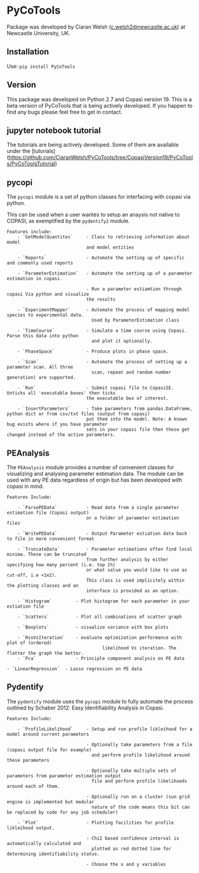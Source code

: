 # PyCoTools

Package was developed by Ciaran Welsh (c.welsh2@newcastle.ac.uk) at Newcastle University, UK. 

## Installation 
Use:
    `pip install PyCoTools` 
        
## Version 
        
This package was developed on Python 2.7 and Copasi version 19. This is a beta version of PyCoTools that is being actively developed. If you happen to find any bugs please feel free to get in contact. 

## jupyter notebook tutorial
The tutorials are being actively developed. Some of them are available under the [tutorials] (https://github.com/CiaranWelsh/PyCoTools/tree/CopasiVersion19/PyCoTools/PyCoToolsTutorial)


## pycopi

The `pycopi` module is a set of python classes for interfacing with copasi via python. 

This can be used when a user wantes to setup an anaysis not native to COPASI, as exemplified by the `pydentify2` module.


    Features include:
        - `GetModelQuantites`     - Class to retrieving information about model 
                                  and model entities
        
        - `Reports`               - Automate the setting up of specific and commonly used reports
        
        - `ParameterEstimation`   - Automate the setting up of a parameter estimation in copasi. 
                                
                                  - Run a parameter estiamtion through copasi Via python and visualize 
                                  the results
        
        - `ExperimentMapper`      - Automate the process of mapping model species to experimental data. 
                                    Used by ParameterEstimation class
        
        - `TimeCourse`            - Simulate a time course using Copasi. Parse this data into python 
                                    and plot it optionally. 
        
        - `PhaseSpace`            - Produce plots in phase space.
        
        - `Scan`                  - Automate the process of setting up a parameter scan. All three 
                                    scan, repeat and random number generation) are supported. 
        
        - `Run`                   - Submit copasi file to CopasiSE. Unticks all 'executable boxes' then ticks 
                                  the executable box of interest. 
       
        - `InsertParameters`      - Take parameters from pandas.DataFrame, python dict or from csv/txt files (output from copasi) 
                                  put them into the model. Note: A known bug exists where if you have parameter 
                                  sets in your copasi file then these get changed instead of the active parameters. 
                                  
## PEAnalysis

The `PEAnalysis` module provides a number of convenient classes for visualizing and analysing parameter estimation data. The module can be used with any PE data regardless of origin but has been developed with copasi in  mind.
    
    Features Include:
        
        - `ParsePEData`           - Read data from a single parameter estimation file (Copasi output) 
                                  or a folder of parameter estimation files
        
        - `WritePEData`           - Output Parameter estiation data back to file in more convenient format
        
        - `TruncateData`          - Parameter estimations often find local minima. These can be truncated 
                                  from further analysis by either specifying how many percent (i.e. top 1%)
                                  or what value you would like to use as cut-off, i.e <1e2). 
                                  This class is used implicitely within the plotting classes and an 
                                  interface is provided as an option.
        
        - `Histogram`         - Plot histogram for each parameter in your estiation file
        
        - `Scatters`          - Plot all combinations of scatter graph
        
        - `Boxplots`          - visualize variance with box plots
        
        - `RssVsIteration`    - evaluate optimization performance with plot of (ordered) 
                                        likelihood Vs iteration. The flatter the graph the better. 
        - `Pca`               - Principle component analysis on PE data

	- `LinearRegression`  - Lasso regression on PE data 
 
## Pydentify     

The `pydentify` module uses the `pycopi` module to fully automate the process outlined by Schaber 2012: Easy Identifiability Analysis in Copasi. 
   
    Features Include:
        
        - `ProfileLikelihood`     - Setup and run profile likleihood for a model around current parameters
                                
                                  - Optionally take parameters from a file (copasi output file for example) 
                                    and perform profile likelihood around these parameters
                                
                                  - Optionally take multiple sets of parameters from parameter estimation output 
                                    file and perform profile likelihoods around each of them. 
                                
                                  - Optionally run on a cluster (sun grid engine is implemented but modular 
                                    nature of the code means this bit can be replaced by code for any job scheduler)

        - `Plot`                  - Plotting facilities for profile likleihood output. 
        
                                  - Chi2 based confidence interval is automatically calculated and 
                                    plotted as red dotted line for determining identifiability status.

                                  - Choose the x and y variables
                                    
  


